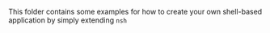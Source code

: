 This folder contains some examples for how to create your own shell-based application by simply extending `nsh` 
